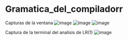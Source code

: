 # Gramatica_del_compiladorr

Capturas de la ventana 
![image](https://github.com/user-attachments/assets/19dab1f6-e422-4224-9830-36c8cd564d01)
![image](https://github.com/user-attachments/assets/792a9cc7-114a-4669-b46d-867b0863fb7e)
![image](https://github.com/user-attachments/assets/b35f7259-89ed-4cc2-a946-ce7465eddfb7)

Captura de la terminal del analisis de LR(1)
![image](https://github.com/user-attachments/assets/9f4b2d51-7158-4447-baab-f827ee049646)
